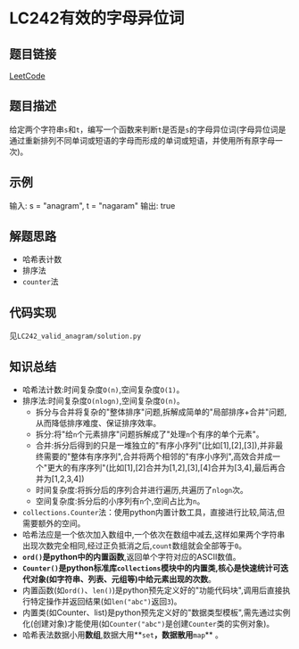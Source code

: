 # LC242有效的字母异位词
## 题目链接
[LeetCode](https://leetcode.cn/problems/valid-anagram/)
## 题目描述
给定两个字符串`s`和`t`，编写一个函数来判断`t`是否是`s`的字母异位词(字母异位词是通过重新排列不同单词或短语的字母而形成的单词或短语，并使用所有原字母一次)。
## 示例
输入: s = "anagram", t = "nagaram"
输出: true
## 解题思路
 - 哈希表计数
 - 排序法
 - `counter`法
## 代码实现
见`LC242_valid_anagram/solution.py`
## 知识总结
 - 哈希法计数:时间复杂度`O(n)`,空间复杂度`O(1)`。
 - 排序法:时间复杂度`O(nlogn)`,空间复杂度`O(n)`。
    - 拆分与合并将复杂的"整体排序"问题,拆解成简单的"局部排序+合并"问题,从而降低排序难度、保证排序效率。
    - 拆分:将"给`n`个元素排序"问题拆解成了"处理`n`个有序的单个元素"。
    - 合并:拆分后得到的只是一堆独立的"有序小序列"(比如[1],[2],[3]),并非最终需要的"整体有序序列",合并将两个相邻的"有序小序列",高效合并成一个"更大的有序序列"(比如[1],[2]合并为[1,2],[3],[4]合并为[3,4],最后再合并为[1,2,3,4])
    - 时间复杂度:将拆分后的序列合并进行遍历,共遍历了`nlogn`次。
    - 空间复杂度:拆分后的小序列有`n`个,空间占比为`n`。
 - `collections.Counter`法：使用python内置计数工具，直接进行比较,简洁,但需要额外的空间。
 - 哈希法应是一个依次加入数组中,一个依次在数组中减去,这样如果两个字符串出现次数完全相同,经过正负抵消之后,`count`数组就会全部等于`0`。
 - **`ord()`是python中的内置函数**,返回单个字符对应的ASCII数值。
 - **`Counter()`是python标准库`collections`模块中的内置类,核心是快速统计可迭代对象(如字符串、列表、元组等)中给元素出现的次数**。
 - 内置函数(如`ord()`、`len()`)是python预先定义好的"功能代码块",调用后直接执行特定操作并返回结果(如`len("abc")`返回`3`)。
 - 内置类(如Counter、list)是python预先定义好的"数据类型模板",需先通过实例化(创建对象)才能使用(如`Counter("abc")`是创建`Counter`类的实例对象)。
 - 哈希表法数据小用**数组**,数据大用**`set`**，数据散用**`map`** 。
